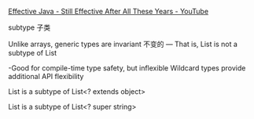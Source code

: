[Effective Java - Still Effective After All These Years - YouTube](https://www.youtube.com/watch?v=V1vQf4qyMXg&t=1344s)

subtype 子类

Unlike arrays, generic types are invariant  不变的
— That is, List<string> is not a subtype of List<object> 

-Good for compile-time type safety, but inflexible
Wildcard types provide additional API flexibility

List<string> is a subtype of List<? extends object> 

List<object> is a subtype of List<? super string>